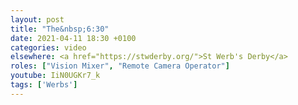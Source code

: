 ```yaml
---
layout: post
title: "The&nbsp;6:30"
date: 2021-04-11 18:30 +0100
categories: video
elsewhere: <a href="https://stwderby.org/">St Werb's Derby</a>
roles: ["Vision Mixer", "Remote Camera Operator"]
youtube: IiN0UGKr7_k
tags: ['Werbs']
---
```

